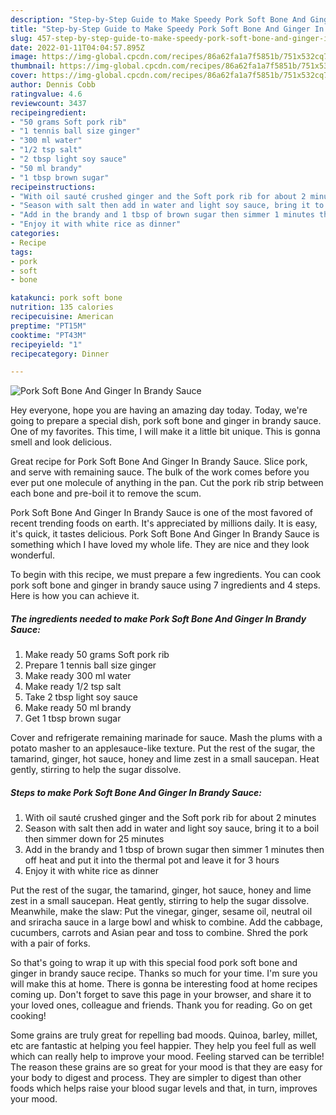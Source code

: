 ```yaml
---
description: "Step-by-Step Guide to Make Speedy Pork Soft Bone And Ginger In Brandy Sauce"
title: "Step-by-Step Guide to Make Speedy Pork Soft Bone And Ginger In Brandy Sauce"
slug: 457-step-by-step-guide-to-make-speedy-pork-soft-bone-and-ginger-in-brandy-sauce
date: 2022-01-11T04:04:57.895Z
image: https://img-global.cpcdn.com/recipes/86a62fa1a7f5851b/751x532cq70/pork-soft-bone-and-ginger-in-brandy-sauce-recipe-main-photo.jpg
thumbnail: https://img-global.cpcdn.com/recipes/86a62fa1a7f5851b/751x532cq70/pork-soft-bone-and-ginger-in-brandy-sauce-recipe-main-photo.jpg
cover: https://img-global.cpcdn.com/recipes/86a62fa1a7f5851b/751x532cq70/pork-soft-bone-and-ginger-in-brandy-sauce-recipe-main-photo.jpg
author: Dennis Cobb
ratingvalue: 4.6
reviewcount: 3437
recipeingredient:
- "50 grams Soft pork rib"
- "1 tennis ball size ginger"
- "300 ml water"
- "1/2 tsp salt"
- "2 tbsp light soy sauce"
- "50 ml brandy"
- "1 tbsp brown sugar"
recipeinstructions:
- "With oil sauté crushed ginger and the Soft pork rib for about 2 minutes"
- "Season with salt then add in water and light soy sauce, bring it to a boil then simmer down for 25 minutes"
- "Add in the brandy and 1 tbsp of brown sugar then simmer 1 minutes then off heat and put it into the thermal pot and leave it for 3 hours"
- "Enjoy it with white rice as dinner"
categories:
- Recipe
tags:
- pork
- soft
- bone

katakunci: pork soft bone 
nutrition: 135 calories
recipecuisine: American
preptime: "PT15M"
cooktime: "PT43M"
recipeyield: "1"
recipecategory: Dinner

---
```



![Pork Soft Bone And Ginger In Brandy Sauce](https://img-global.cpcdn.com/recipes/86a62fa1a7f5851b/751x532cq70/pork-soft-bone-and-ginger-in-brandy-sauce-recipe-main-photo.jpg)

Hey everyone, hope you are having an amazing day today. Today, we're going to prepare a special dish, pork soft bone and ginger in brandy sauce. One of my favorites. This time, I will make it a little bit unique. This is gonna smell and look delicious.

Great recipe for Pork Soft Bone And Ginger In Brandy Sauce. Slice pork, and serve with remaining sauce. The bulk of the work comes before you ever put one molecule of anything in the pan. Cut the pork rib strip between each bone and pre-boil it to remove the scum.

Pork Soft Bone And Ginger In Brandy Sauce is one of the most favored of recent trending foods on earth. It's appreciated by millions daily. It is easy, it's quick, it tastes delicious. Pork Soft Bone And Ginger In Brandy Sauce is something which I have loved my whole life. They are nice and they look wonderful.


To begin with this recipe, we must prepare a few ingredients. You can cook pork soft bone and ginger in brandy sauce using 7 ingredients and 4 steps. Here is how you can achieve it.

<!--inarticleads1-->

##### The ingredients needed to make Pork Soft Bone And Ginger In Brandy Sauce:

1. Make ready 50 grams Soft pork rib
1. Prepare 1 tennis ball size ginger
1. Make ready 300 ml water
1. Make ready 1/2 tsp salt
1. Take 2 tbsp light soy sauce
1. Make ready 50 ml brandy
1. Get 1 tbsp brown sugar


Cover and refrigerate remaining marinade for sauce. Mash the plums with a potato masher to an applesauce-like texture. Put the rest of the sugar, the tamarind, ginger, hot sauce, honey and lime zest in a small saucepan. Heat gently, stirring to help the sugar dissolve. 

<!--inarticleads2-->

##### Steps to make Pork Soft Bone And Ginger In Brandy Sauce:

1. With oil sauté crushed ginger and the Soft pork rib for about 2 minutes
1. Season with salt then add in water and light soy sauce, bring it to a boil then simmer down for 25 minutes
1. Add in the brandy and 1 tbsp of brown sugar then simmer 1 minutes then off heat and put it into the thermal pot and leave it for 3 hours
1. Enjoy it with white rice as dinner


Put the rest of the sugar, the tamarind, ginger, hot sauce, honey and lime zest in a small saucepan. Heat gently, stirring to help the sugar dissolve. Meanwhile, make the slaw: Put the vinegar, ginger, sesame oil, neutral oil and sriracha sauce in a large bowl and whisk to combine. Add the cabbage, cucumbers, carrots and Asian pear and toss to combine. Shred the pork with a pair of forks. 

So that's going to wrap it up with this special food pork soft bone and ginger in brandy sauce recipe. Thanks so much for your time. I'm sure you will make this at home. There is gonna be interesting food at home recipes coming up. Don't forget to save this page in your browser, and share it to your loved ones, colleague and friends. Thank you for reading. Go on get cooking!

Some grains are truly great for repelling bad moods. Quinoa, barley, millet, etc are fantastic at helping you feel happier. They help you feel full as well which can really help to improve your mood. Feeling starved can be terrible! The reason these grains are so great for your mood is that they are easy for your body to digest and process. They are simpler to digest than other foods which helps raise your blood sugar levels and that, in turn, improves your mood.
